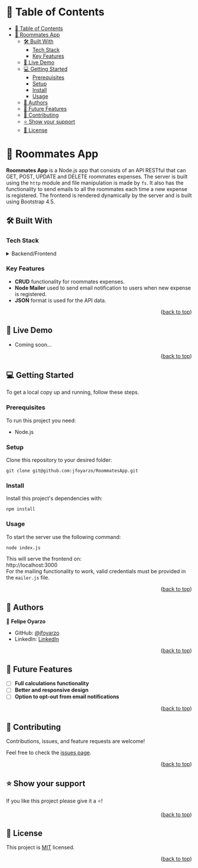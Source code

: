<a name="readme-top"></a>

<!-- TABLE OF CONTENTS -->

# 📗 Table of Contents

- [📗 Table of Contents](#-table-of-contents)
- [📖 Roommates App ](#-roommates-app-)
  - [🛠 Built With ](#-built-with-)
    - [Tech Stack ](#tech-stack-)
    - [Key Features ](#key-features-)
  - [🚀 Live Demo ](#-live-demo-)
  - [💻 Getting Started ](#-getting-started-)
    - [Prerequisites](#prerequisites)
    - [Setup](#setup)
    - [Install](#install)
    - [Usage](#usage)
  - [👥 Authors ](#-authors-)
  - [🔭 Future Features ](#-future-features-)
  - [🤝 Contributing ](#-contributing-)
  - [⭐️ Show your support ](#️-show-your-support-)
  - [📝 License ](#-license-)

<!-- PROJECT DESCRIPTION -->

# 📖 Roommates App <a name="about-project"></a>

**Roommates App** is a Node.js app that consists of an API RESTful that can GET, POST, UPDATE and DELETE roommates expenses. The server is built using the `http` module and file manipulation is made by `fs`. It also has the functionality to send emails to all the roommates each time a new expense is registered. The frontend is rendered dynamically by the server and is built using Bootstrap 4.5. 

## 🛠 Built With <a name="built-with"></a>

### Tech Stack <a name="tech-stack"></a>


<details>
  <summary>Backend/Frontend</summary>
  <ul>
    <li><a href="https://nodejs.org/">Node.js</a></li>
    <li><a href="https://getbootstrap.com/docs/4.5/getting-started/introduction/">Bootstrap 4.5</a></li>
  </ul>
</details>

<!-- Features -->

### Key Features <a name="key-features"></a>


- **CRUD** functionality for roommates expenses.
- **Node Mailer** used to send email notification to users when new expense is registered.
- **JSON** format is used for the API data.

<p align="right">(<a href="#readme-top">back to top</a>)</p>

<!-- LIVE DEMO -->

## 🚀 Live Demo <a name="live-demo"></a>

- Coming soon...

<p align="right">(<a href="#readme-top">back to top</a>)</p>

<!-- GETTING STARTED -->

## 💻 Getting Started <a name="getting-started"></a>


To get a local copy up and running, follow these steps.

### Prerequisites
To run this project you need:

- Node.js

### Setup

Clone this repository to your desired folder:

```
git clone git@github.com:jfoyarzo/RoommatesApp.git
```

### Install

Install this project's dependencies with:

```
npm install
```

### Usage

To start the server use the following command: <br>
```
node index.js
```

This will serve the frontend on:<br>
http://localhost:3000 <br>
For the mailing functionality to work, valid credentials must be provided in the `mailer.js` file.

<p align="right">(<a href="#readme-top">back to top</a>)</p>

<!-- AUTHORS -->

## 👥 Authors <a name="authors"></a>

👤 **Felipe Oyarzo**

- GitHub: [@jfoyarzo](https://github.com/jfoyarzo)
- LinkedIn: [LinkedIn](https://www.linkedin.com/in/jorge-felipe-oyarzo-contreras/)

<p align="right">(<a href="#readme-top">back to top</a>)</p>

<!-- FUTURE FEATURES -->

## 🔭 Future Features <a name="future-features"></a>

- [ ] **Full calculations functionality**
- [ ] **Better and responsive design**
- [ ] **Option to opt-out from email notifications**

<p align="right">(<a href="#readme-top">back to top</a>)</p>

<!-- CONTRIBUTING -->

## 🤝 Contributing <a name="contributing"></a>

Contributions, issues, and feature requests are welcome!

Feel free to check the [issues page](https://github.com/jfoyarzo/RoommatesApp/issues).

<p align="right">(<a href="#readme-top">back to top</a>)</p>

<!-- SUPPORT -->

## ⭐️ Show your support <a name="support"></a>


If you like this project please give it a ⭐!

<p align="right">(<a href="#readme-top">back to top</a>)</p>


<!-- LICENSE -->

## 📝 License <a name="license"></a>

This project is [MIT](./LICENSE) licensed.


<p align="right">(<a href="#readme-top">back to top</a>)</p>
